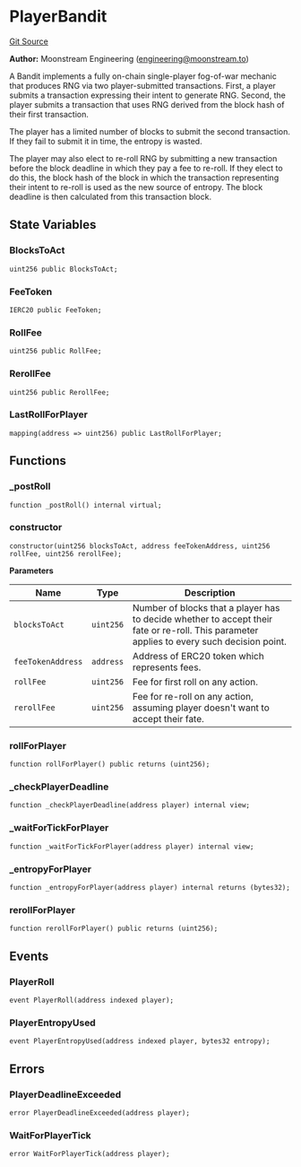 # PlayerBandit
[Git Source](https://github.com/moonstream-to/degen-trail/blob/12818faf377f56483b501c0785ece8f05d0f77bb/src/Bandit.sol)

**Author:**
Moonstream Engineering (engineering@moonstream.to)

A Bandit implements a fully on-chain single-player fog-of-war mechanic that produces RNG via two
player-submitted transactions. First, a player submits a transaction expressing their intent to
generate RNG. Second, the player submits a transaction that uses RNG derived from the block hash
of their first transaction.

The player has a limited number of blocks to submit the second transaction. If they fail to submit
it in time, the entropy is wasted.

The player may also elect to re-roll RNG by submitting a new transaction before the block deadline
in which they pay a fee to re-roll. If they elect to do this, the block hash of the block in which
the transaction representing their intent to re-roll is used as the new source of entropy. The block
deadline is then calculated from this transaction block.


## State Variables
### BlocksToAct

```solidity
uint256 public BlocksToAct;
```


### FeeToken

```solidity
IERC20 public FeeToken;
```


### RollFee

```solidity
uint256 public RollFee;
```


### RerollFee

```solidity
uint256 public RerollFee;
```


### LastRollForPlayer

```solidity
mapping(address => uint256) public LastRollForPlayer;
```


## Functions
### _postRoll


```solidity
function _postRoll() internal virtual;
```

### constructor


```solidity
constructor(uint256 blocksToAct, address feeTokenAddress, uint256 rollFee, uint256 rerollFee);
```
**Parameters**

|Name|Type|Description|
|----|----|-----------|
|`blocksToAct`|`uint256`|Number of blocks that a player has to decide whether to accept their fate or re-roll. This parameter applies to every such decision point.|
|`feeTokenAddress`|`address`|Address of ERC20 token which represents fees.|
|`rollFee`|`uint256`|Fee for first roll on any action.|
|`rerollFee`|`uint256`|Fee for re-roll on any action, assuming player doesn't want to accept their fate.|


### rollForPlayer


```solidity
function rollForPlayer() public returns (uint256);
```

### _checkPlayerDeadline


```solidity
function _checkPlayerDeadline(address player) internal view;
```

### _waitForTickForPlayer


```solidity
function _waitForTickForPlayer(address player) internal view;
```

### _entropyForPlayer


```solidity
function _entropyForPlayer(address player) internal returns (bytes32);
```

### rerollForPlayer


```solidity
function rerollForPlayer() public returns (uint256);
```

## Events
### PlayerRoll

```solidity
event PlayerRoll(address indexed player);
```

### PlayerEntropyUsed

```solidity
event PlayerEntropyUsed(address indexed player, bytes32 entropy);
```

## Errors
### PlayerDeadlineExceeded

```solidity
error PlayerDeadlineExceeded(address player);
```

### WaitForPlayerTick

```solidity
error WaitForPlayerTick(address player);
```

